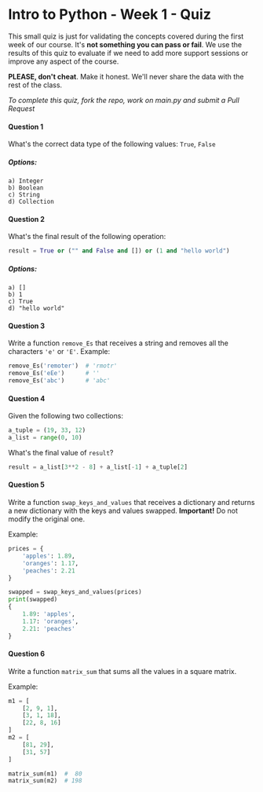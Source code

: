 # Intro to Python - Week 1 - Quiz

This small quiz is just for validating the concepts covered during the first week of our course. It's **not something you can pass or fail**. We use the results of this quiz to evaluate if we need to add more support sessions or improve any aspect of the course.

**PLEASE, don't cheat**. Make it honest. We'll never share the data with the rest of the class.

_To complete this quiz, fork the repo, work on main.py and submit a Pull Request_

#### Question 1

What's the correct data type of the following values: `True`, `False`

##### Options:

```
a) Integer
b) Boolean
c) String
d) Collection
```

#### Question 2

What's the final result of the following operation:

```python
result = True or ("" and False and []) or (1 and "hello world")
```

##### Options:
```
a) []
b) 1
c) True
d) "hello world"
```

#### Question 3

Write a function `remove_Es` that receives a string and removes all the characters `'e'` or `'E'`. Example:

```python
remove_Es('remoter')  # 'rmotr'
remove_Es('eEe')      # ''
remove_Es('abc')      # 'abc'
```

#### Question 4

Given the following two collections:

```python
a_tuple = (19, 33, 12)
a_list = range(0, 10)
```

What's the final value of `result`?

```python
result = a_list[3**2 - 8] + a_list[-1] + a_tuple[2]
```

#### Question 5

Write a function `swap_keys_and_values` that receives a dictionary and returns a new dictionary
with the keys and values swapped. **Important!** Do not modify the original one.

Example:

```python
prices = {
    'apples': 1.89,
    'oranges': 1.17,
    'peaches': 2.21
}

swapped = swap_keys_and_values(prices)
print(swapped)
{
    1.89: 'apples',
    1.17: 'oranges',
    2.21: 'peaches'
}
```

#### Question 6

Write a function `matrix_sum` that sums all the values in a square matrix.

Example:

```python
m1 = [
    [2, 9, 1],
    [3, 1, 18],
    [22, 8, 16]
]
m2 = [
    [81, 29],
    [31, 57]
]

matrix_sum(m1)  #  80
matrix_sum(m2)  # 198
```
